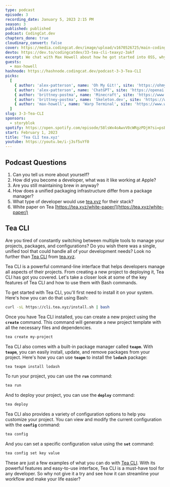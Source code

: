 ```yaml
---
type: podcast
episode: 3
recording_date: January 5, 2023 2:15 PM
season: 3
published: published
podcast: CodingCat.dev
chapters_done: true
cloudinary_convert: false
cover: https://media.codingcat.dev/image/upload/v1670526725/main-codingcatdev-photo/Tea-CLI.jpg
devto: https://dev.to/codingcatdev/33-tea-cli-teaxyz-3akf
excerpt: We chat with Max Howell about how he got started into OSS, why he helped to build Homebrew, and what he is building now with the Tea CLI.
guests:
  - max-howell
hashnode: https://hashnode.codingcat.dev/podcast-3-3-Tea-CLI
picks:
  [
    { author: 'alex-patterson', name: 'Oh My Git!', site: 'https://ohmygit.org' },
    { author: 'alex-patterson', name: 'ChatGPT', site: 'https://openai.com/blog/chatgpt/' },
    { author: 'brittney-postma', name: 'Minecraft', site: 'https://www.minecraft.net/en-us' },
    { author: 'brittney-postma', name: 'Skeleton.dev', site: 'https://www.skeleton.dev' },
    { author: 'max-howell', name: 'Warp Terminal', site: 'https://www.warp.dev/' }
  ]
slug: 3-3-Tea-CLI
sponsors:
  - storyblok
spotify: https://open.spotify.com/episode/58lsWx4oAwvV0cWRgzPDjH?si=psBsPDSyToyqQLSmhx6fZg
start: February 1, 2023
title: 'Tea CLI tea.xyz'
youtube: https://youtu.be/i-j3sf5uYf0
---
```


## Podcast Questions

1. Can you tell us more about yourself?
2. How did you become a developer, what was it like working at Apple?
3. Are you still maintaining brew in anyway?
4. How does a unified packaging infrastructure differ from a package manager?
5. What type of developer would use [tea.xyz](http://tea.xyz) for their stack?
6. White paper on Tea [https://tea.xyz/white-paper/](https://tea.xyz/white-paper/)

## Tea CLI

Are you tired of constantly switching between multiple tools to manage your projects, packages, and configurations? Do you wish there was a single, unified tool that could handle all of your development needs? Look no further than [Tea CLI](https://tea.xyz/tea-cli/) from [tea.xyz](https://tea.xyz/).

Tea CLI is a powerful command-line interface that helps developers manage all aspects of their projects. From creating a new project to deploying it, Tea CLI has got you covered. Let's take a closer look at some of the key features of Tea CLI and how to use them with Bash commands.

To get started with Tea CLI, you'll first need to install it on your system. Here's how you can do that using Bash:

```bash
curl -sL https://cli.tea.xyz/install.sh | bash
```

Once you have Tea CLI installed, you can create a new project using the **`create`** command. This command will generate a new project template with all the necessary files and dependencies.

```bash
tea create my-project
```

Tea CLI also comes with a built-in package manager called **`teapm`**. With **`teapm`**, you can easily install, update, and remove packages from your project. Here's how you can use **`teapm`** to install the **`lodash`** package:

```bash
tea teapm install lodash
```

To run your project, you can use the **`run`** command:

```bash
tea run
```

And to deploy your project, you can use the **`deploy`** command:

```bash
tea deploy
```

Tea CLI also provides a variety of configuration options to help you customize your project. You can view and modify the current configuration with the **`config`** command:

```bash
tea config
```

And you can set a specific configuration value using the **`set`** command:

```bash
tea config set key value
```

These are just a few examples of what you can do with [Tea CLI](https://github.com/teaxyz/cli). With its powerful features and easy-to-use interface, Tea CLI is a must-have tool for any developer. So why not give it a try and see how it can streamline your workflow and make your life easier?
